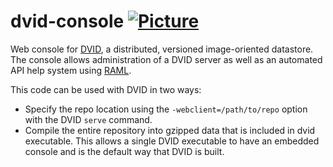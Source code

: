 dvid-console [![Picture](https://raw.github.com/janelia-flyem/janelia-flyem.github.com/master/images/jfrc_grey_180x40.png)](http://www.janelia.org)
=============

Web console for [DVID](https://github.com/janelia-flyem/dvid), a distributed, versioned
image-oriented datastore.  The console allows administration of a DVID server as well
as an automated API help system using [RAML](http://www.raml.org).  

This code can be used with DVID in two ways:
* Specify the repo location using the `-webclient=/path/to/repo` option with the DVID `serve`
command.
* Compile the entire repository into gzipped data that is included in dvid executable.  This
allows a single DVID executable to have an embedded console and is the default way that DVID
is built.
